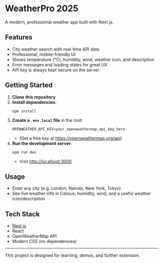 # WeatherPro 2025

A modern, professional weather app built with Next.js.

## Features
- City weather search with real-time API data
- Professional, mobile-friendly UI
- Shows temperature (°C), humidity, wind, weather icon, and description
- Error messages and loading states for great UX
- API key is always kept secure on the server

## Getting Started
1. **Clone this repository**
2. **Install dependencies**:
   ```
   npm install
   ```
3. **Create a `.env.local` file** in the root:
   ```
   OPENWEATHER_API_KEY=your_openweathermap_api_key_here
   ```
   - (Get a free key at https://openweathermap.org/api)
4. **Run the development server**:
   ```
   npm run dev
   ```
   - Visit [http://localhost:3000](http://localhost:3000)

## Usage
- Enter any city (e.g. London, Nairobi, New York, Tokyo)
- See live weather info in Celsius, humidity, wind, and a useful weather icon/description

## Tech Stack
- [Next.js](https://nextjs.org/)
- React
- OpenWeatherMap API
- Modern CSS (no dependencies)

---

This project is designed for learning, demos, and further extension.
